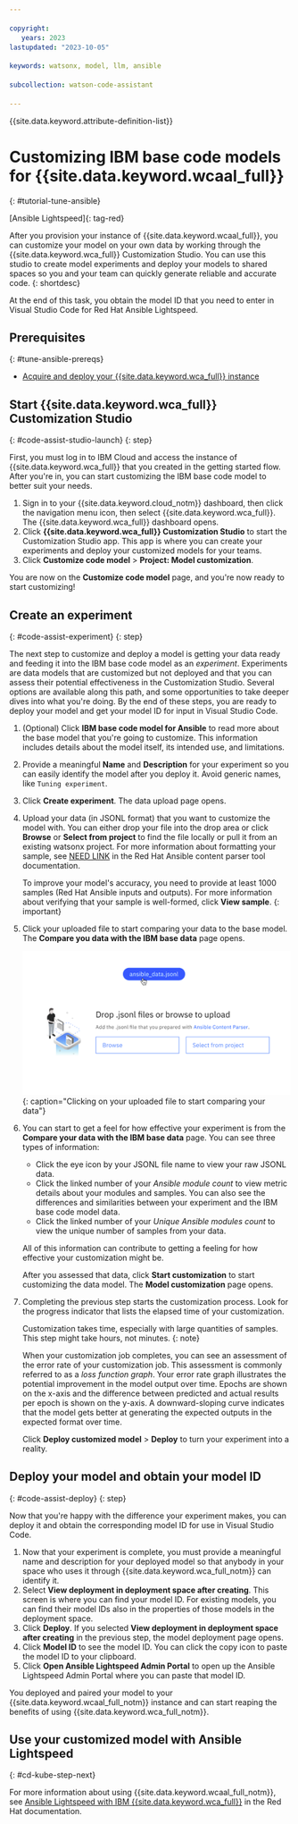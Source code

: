 ```yaml
---

copyright:
   years: 2023
lastupdated: "2023-10-05"

keywords: watsonx, model, llm, ansible

subcollection: watson-code-assistant

---
```


{{site.data.keyword.attribute-definition-list}}

# Customizing IBM base code models for {{site.data.keyword.wcaal_full}}
{: #tutorial-tune-ansible}

[Ansible Lightspeed]{: tag-red}

After you provision your instance of {{site.data.keyword.wcaal_full}}, you can customize your model on your own data by working through the {{site.data.keyword.wca_full}} Customization Studio. You can use this studio to create model experiments and deploy your models to shared spaces so you and your team can quickly generate reliable and accurate code.
{: shortdesc}

At the end of this task, you obtain the model ID that you need to enter in Visual Studio Code for Red Hat Ansible Lightspeed.

## Prerequisites
{: #tune-ansible-prereqs}

* [Acquire and deploy your {{site.data.keyword.wca_full}} instance](docs/watsonx-code-assistant?topic=watsonx-code-assistant-cloud-setup-a)

## Start {{site.data.keyword.wca_full}} Customization Studio
{: #code-assist-studio-launch}
{: step}

First, you must log in to IBM Cloud and access the instance of {{site.data.keyword.wca_full}} that you created in the getting started flow. After you're in, you can start customizing the IBM base code model to better suit your needs.

1. Sign in to your {{site.data.keyword.cloud_notm}} dashboard, then click the navigation menu icon, then select {{site.data.keyword.wca_full}}. The {{site.data.keyword.wca_full}} dashboard opens.
2. Click **{{site.data.keyword.wca_full}} Customization Studio** to start the Customization Studio app. This app is where you can create your experiments and deploy your customized models for your teams.
3. Click **Customize code model** > **Project: Model customization**.

You are now on the **Customize code model** page, and you're now ready to start customizing!

## Create an experiment
{: #code-assist-experiment}
{: step}

The next step to customize and deploy a model is getting your data ready and feeding it into the IBM base code model as an *experiment*. Experiments are data models that are customized but not deployed and that you can assess their potential effectiveness in the Customization Studio. Several options are available along this path, and some opportunities to take deeper dives into what you're doing. By the end of these steps, you are ready to deploy your model and get your model ID for input in Visual Studio Code.

1. (Optional) Click **IBM base code model for Ansible** to read more about the base model that you're going to customize. This information includes details about the model itself, its intended use, and limitations.
2. Provide a meaningful **Name** and **Description** for your experiment so you can easily identify the model after you deploy it. Avoid generic names, like `Tuning experiment`.
3. Click **Create experiment**. The data upload page opens.
4. Upload your data (in JSONL format) that you want to customize the model with. You can either drop your file into the drop area or click **Browse** or **Select from project** to find the file locally or pull it from an existing watsonx project. For more information about formatting your sample, see [NEED LINK](https://docs.ai.ansible.redhat.com/) in the Red Hat Ansible content parser tool documentation.

   To improve your model's accuracy, you need to provide at least 1000 samples (Red Hat Ansible inputs and outputs). For more information about verifying that your sample is well-formed, click **View sample**.
   {: important}

5. Click your uploaded file to start comparing your data to the base model. The **Compare you data with the IBM base data** page opens.

   ![Clicking your uploaded file to start comparing your data](./images/prepare_data_click.png){: caption="Clicking on your uploaded file to start comparing your data"}

6. You can start to get a feel for how effective your experiment is from the **Compare your data with the IBM base data** page. You can see three types of information:

   * Click the eye icon by your JSONL file name to view your raw JSONL data.
   * Click the linked number of your *Ansible module count* to view metric details about your modules and samples. You can also see the differences and similarities between your experiment and the IBM base code model data.
   * Click the linked number of your *Unique Ansible modules count* to view the unique number of samples from your data.

   All of this information can contribute to getting a feeling for how effective your customization might be.

   After you assessed that data, click **Start customization** to start customizing the data model. The **Model customization** page opens.

7. Completing the previous step starts the customization process. Look for the progress indicator that lists the elapsed time of your customization.

   Customization takes time, especially with large quantities of samples. This step might take hours, not minutes.
   {: note}

   When your customization job completes, you can see an assessment of the error rate of your customization job. This assessment is commonly referred to as a *loss function graph*. Your error rate graph illustrates the potential improvement in the model output over time. Epochs are shown on the x-axis and the difference between predicted and actual results per epoch is shown on the y-axis. A downward-sloping curve indicates that the model gets better at generating the expected outputs in the expected format over time.

   Click **Deploy customized model** > **Deploy** to turn your experiment into a reality.

## Deploy your model and obtain your model ID
{: #code-assist-deploy}
{: step}

Now that you're happy with the difference your experiment makes, you can deploy it and obtain the corresponding model ID for use in Visual Studio Code.

1. Now that your experiment is complete, you must provide a meaningful name and description for your deployed model so that anybody in your space who uses it through {{site.data.keyword.wca_full_notm}} can identify it.
2. Select **View deployment in deployment space after creating**. This screen is where you can find your model ID. For existing models, you can find their model IDs also in the properties of those models in the deployment space.
3. Click **Deploy**. If you selected **View deployment in deployment space after creating** in the previous step, the model deployment page opens.
4. Click **Model ID** to see the model ID. You can click the copy icon to paste the model ID to your clipboard.
5. Click **Open Ansible Lightspeed Admin Portal** to open up the Ansible Lightspeed Admin Portal where you can paste that model ID.

You deployed and paired your model to your {{site.data.keyword.wcaal_full_notm}} instance and can start reaping the benefits of using {{site.data.keyword.wca_full_notm}}.

## Use your customized model with Ansible Lightspeed
{: #cd-kube-step-next}

For more information about using {{site.data.keyword.wcaal_full_notm}}, see [Ansible Lightspeed with IBM {{site.data.keyword.wca_full}}](https://docs.ai.ansible.redhat.com/) in the Red Hat documentation.
